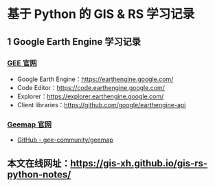 # 基于 Python 的 GIS & RS 学习记录



## 1 Google Earth Engine 学习记录



### [GEE 官网](https://earthengine.google.com/)

- Google Earth Engine：https://earthengine.google.com/
- Code Editor：https://code.earthengine.google.com/
- Explorer：https://explorer.earthengine.google.com/
- Client libraries：https://github.com/google/earthengine-api

### [Geemap 官网](https://geemap.org/)

- [GitHub - gee-community/geemap](https://github.com/gee-community/geemap)







## 本文在线网址：https://gis-xh.github.io/gis-rs-python-notes/





